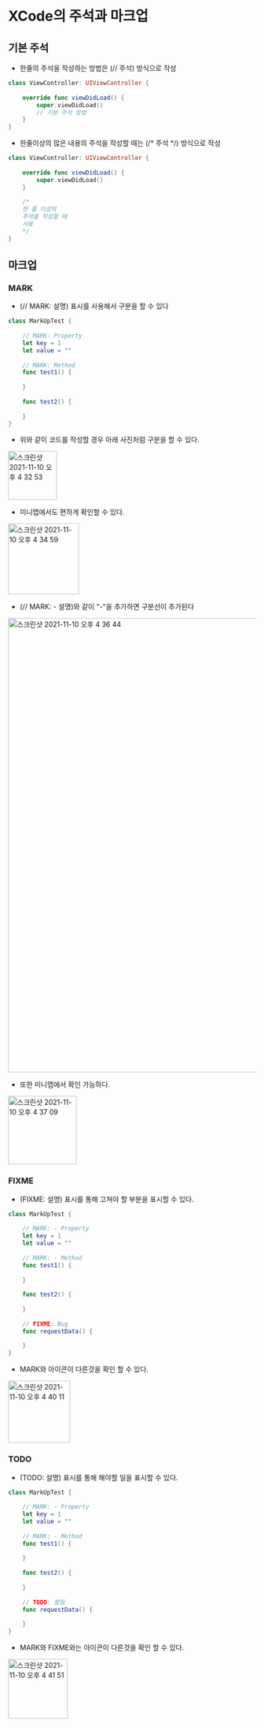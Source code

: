 # XCode의 주석과 마크업

## 기본 주석
- 한줄의 주석을 작성하는 방법은 (// 주석) 방식으로 작성 

```Swift
class ViewController: UIViewController {
    
    override func viewDidLoad() {
        super.viewDidLoad()
        // 기본 주석 방법
    }
}
```

- 한줄이상의 많은 내용의 주석을 작성할 때는 (/* 주석 */) 방식으로 작성

```Swift
class ViewController: UIViewController {
    
    override func viewDidLoad() {
        super.viewDidLoad()
    }
    
    /*
    한 줄 이상의
    주석을 작성할 때
    사용
    */
}
```

## 마크업

### MARK
- (// MARK: 설명) 표시를 사용해서 구분을 할 수 있다

```Swift
class MarkUpTest {
    
    // MARK: Property
    let key = 1
    let value = ""
    
    // MARK: Method
    func test1() {
        
    }
    
    func test2() {
        
    }
}
```

- 위와 같이 코드를 작성할 경우 아래 사진처럼 구분을 할 수 있다.
<img width="99" alt="스크린샷 2021-11-10 오후 4 32 53" src="https://user-images.githubusercontent.com/45002556/141069393-381cf8ef-217c-426d-8348-694f11ccd373.png">

- 미니맵에서도 편하게 확인할 수 있다.
<img width="144" alt="스크린샷 2021-11-10 오후 4 34 59" src="https://user-images.githubusercontent.com/45002556/141069672-70b70512-1247-4527-a02c-a51c4de0f5f6.png">

- (// MARK: - 설명)와 같이 "-"을 추가하면 구분선이 추가된다
<img width="922" alt="스크린샷 2021-11-10 오후 4 36 44" src="https://user-images.githubusercontent.com/45002556/141069919-47765f22-0220-40a8-a8d6-08cd0bbe49cc.png">

- 또한 미니맵에서 확인 가능하다.
<img width="139" alt="스크린샷 2021-11-10 오후 4 37 09" src="https://user-images.githubusercontent.com/45002556/141069976-1459d84e-30b6-432e-8ca7-8be864e00a15.png">

### FIXME
- (FIXME: 설명) 표시를 통해 고쳐야 할 부분을 표시할 수 있다.

```Swift
class MarkUpTest {
    
    // MARK: - Property
    let key = 1
    let value = ""
    
    // MARK: - Method
    func test1() {
        
    }
    
    func test2() {
        
    }
    
    // FIXME: Bug
    func requestData() {
        
    }
}
```

- MARK와 아이콘이 다른것을 확인 할 수 있다.
<img width="126" alt="스크린샷 2021-11-10 오후 4 40 11" src="https://user-images.githubusercontent.com/45002556/141070416-ea2246dc-bad5-4aef-a030-0b8cf4453b8e.png">

### TODO
- (TODO: 설명) 표시를 통해 해야할 일을 표시할 수 있다.

```Swift
class MarkUpTest {
    
    // MARK: - Property
    let key = 1
    let value = ""
    
    // MARK: - Method
    func test1() {
        
    }
    
    func test2() {
        
    }
    
    // TODO: 할일
    func requestData() {
        
    }
}
```

- MARK와 FIXME와는 아이콘이 다른것을 확인 할 수 있다.
<img width="121" alt="스크린샷 2021-11-10 오후 4 41 51" src="https://user-images.githubusercontent.com/45002556/141070634-374e0566-1c3e-4905-b30f-fa5760116285.png">
